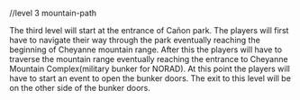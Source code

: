 //level 3 mountain-path

The third level will start at the entrance of Cañon park. The players will first have to navigate their way through the park  eventually reaching the beginning of Cheyanne
mountain range. After this the players will have to traverse the mountain range eventually reaching the entrance to Cheyanne Mountain Complex(military bunker for NORAD).
At this point the players will have to start an event to open the bunker doors. The exit to this level will be on the other side of the bunker doors.
